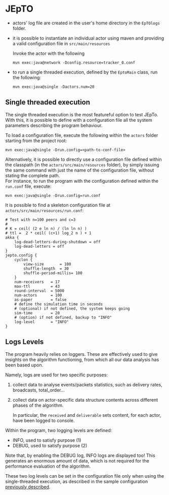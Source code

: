 JEpTO
=====

* actors' log file are created in the user's home directory
  in the `EpTOlogs` folder.

* it is possible to instantiate an individual actor
  using maven and providing a valid configuration file in `src/main/resources`

  Invoke the actor with the following

  ```
  mvn exec:java@network -Dconfig.resource=tracker_0.conf
  ```

* to run a single threaded execution, defined by the `EptoMain` class,
  run the following:

  ```
  mvn exec:java@single -Dactors.num=20
  ```

## Single threaded execution

The single threaded execution is the most featureful option to test JEpTo.
With this, it is possible to define with a configuration file all the system
parameters describing the program behaviour.


To load a configuration file, execute the following within the `actors` folder
starting from the project root:

`mvn exec:java@single -Drun.config=<path-to-conf-file>`

Alternatively, it is possible to directly use a configuration file defined within
the classpath (in the `actors/src/main/resources` folder), by simply
issuing the same command with just the name of the configuration file, without stating the
complete path.  
For instance, to run the program with the configuration defined within the `run.conf`
file, execute:

`mvn exec:java@single -Drun.config=run.conf`

It is possible to find a skeleton configuration file at `actors/src/main/resources/run.conf`:
```
# Test with n=100 peers and c=3
#
# K = ceil( (2 e ln n) / (ln ln n) )
# ttl =  2 * ceil( (c+1) log_2 n ) + 1
akka {
    log-dead-letters-during-shutdown = off
    log-dead-letters = off
}
jepto.config {
    cyclon {
        view-size       = 100
        shuffle-length  = 30
        shuffle-period-millis= 100
    }
    num-receivers   = 17
    max-ttl         = 43
    round-interval  = 5000
    num-actors      = 100
    as-paper        = false
    # define the simulation time in seconds
    # (optional) if not defined, the system keeps going
    sim-time        = 20
    # (option) if not defined, backup to "INFO"
    log-level       = "INFO"
}
```

## Logs Levels

The program heavily relies on loggers. These are effectively used to give
insights on the algorithm functioning, from which all our data analysis
has been based upon.

Namely, logs are used for two specific purposes:

1. collect data to analyse events/packets statistics, such as
   delivery rates, broadcasts, total\_order...

2. collect data on actor-specific data structure contents across
   different phases of the algorithm.

   In particular, the `received` and `deliverable` sets
   content, for each actor, have been logged to console.

Within the program, two logging levels are defined:

* INFO, used to satisfy purpose (1)
* DEBUG, used to satisfy purpose (2)

Note that, by enabling the DEBUG log, INFO logs are displayed too!
This generates an enormous amount of data, which is not required
for the performance evaluation of the algorithm.

These two log levels can be set in the configuration file
only when using the single-threaded execution, as
described in the sample configuration [previously described](#single-threaded-execution).
